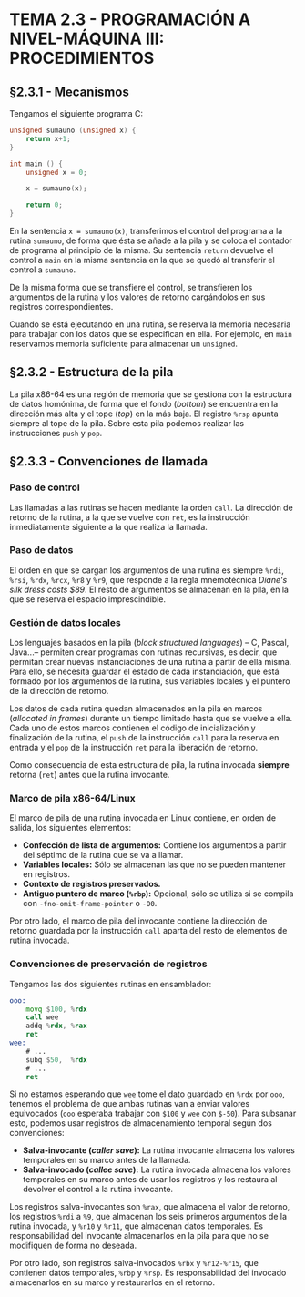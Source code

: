 # TEMA 2.3 - PROGRAMACIÓN A NIVEL-MÁQUINA III: PROCEDIMIENTOS

## §2.3.1 - Mecanismos

Tengamos el siguiente programa C:

```c
unsigned sumauno (unsigned x) {
	return x+1;
}

int main () {
	unsigned x = 0;

	x = sumauno(x);

	return 0;
}
```

En la sentencia `x = sumauno(x)`, transferimos el control del programa a la rutina `sumauno`, de forma que ésta se añade a la pila y se coloca el contador de programa al principio de la misma.
Su sentencia `return` devuelve el control a `main` en la misma sentencia en la que se quedó al transferir el control a `sumauno`.

De la misma forma que se transfiere el control, se transfieren los argumentos de la rutina y los valores de retorno cargándolos en sus registros correspondientes.

Cuando se está ejecutando en una rutina, se reserva la memoria necesaria para trabajar con los datos que se especifican en ella.
Por ejemplo, en `main` reservamos memoria suficiente para almacenar un `unsigned`.

## §2.3.2 - Estructura de la pila

La pila x86-64 es una región de memoria que se gestiona con la estructura de datos homónima, de forma que el fondo (*bottom*) se encuentra en la dirección más alta y el tope (*top*) en la más baja.
El registro `%rsp` apunta siempre al tope de la pila.
Sobre esta pila podemos realizar las instrucciones `push` y `pop`.

## §2.3.3 - Convenciones de llamada

### Paso de control

Las llamadas a las rutinas se hacen mediante la orden `call`.
La dirección de retorno de la rutina, a la que se vuelve con `ret`, es la instrucción inmediatamente siguiente a la que realiza la llamada.

### Paso de datos

El orden en que se cargan los argumentos de una rutina es siempre `%rdi`, `%rsi`, `%rdx`, `%rcx`, `%r8` y `%r9`, que responde a la regla mnemotécnica *Diane's silk dress costs \$89*.
El resto de argumentos se almacenan en la pila, en la que se reserva el espacio imprescindible.

### Gestión de datos locales

Los lenguajes basados en la pila (*block structured languages*) – C, Pascal, Java...– permiten crear programas con rutinas recursivas, es decir, que permitan crear nuevas instanciaciones de una rutina a partir de ella misma.
Para ello, se necesita guardar el estado de cada instanciación, que está formado por los argumentos de la rutina, sus variables locales y el puntero de la dirección de retorno.

Los datos de cada rutina quedan almacenados en la pila en marcos (*allocated in frames*) durante un tiempo limitado hasta que se vuelve a ella.
Cada uno de estos marcos contienen el código de inicialización y finalización de la rutina, el `push` de la instrucción `call` para la reserva en entrada y el `pop` de la instrucción `ret` para la liberación de retorno.

Como consecuencia de esta estructura de pila, la rutina invocada **siempre** retorna (`ret`) antes que la rutina invocante.

### Marco de pila x86-64/Linux

El marco de pila de una rutina invocada en Linux contiene, en orden de salida, los siguientes elementos:

- **Confección de lista de argumentos:** Contiene los argumentos a partir del séptimo de la rutina que se va a llamar.
- **Variables locales:** Sólo se almacenan las que no se pueden mantener en registros.
- **Contexto de registros preservados.**
- **Antiguo puntero de marco (`%rbp`):** Opcional, sólo se utiliza si se compila con `-fno-omit-frame-pointer` o `-O0`.

Por otro lado, el marco de pila del invocante contiene la dirección de retorno guardada por la instrucción `call` aparta del resto de elementos de rutina invocada.

### Convenciones de preservación de registros

Tengamos las dos siguientes rutinas en ensamblador:

```asm
ooo:
	movq $100, %rdx
	call wee
	addq %rdx, %rax
	ret
wee:
	# ...
	subq $50,  %rdx
	# ...
	ret
```

Si no estamos esperando que `wee` tome el dato guardado en `%rdx` por `ooo`, tenemos el problema de que ambas rutinas van a enviar valores equivocados (`ooo` esperaba trabajar con `$100` y `wee` con `$-50`).
Para subsanar esto, podemos usar registros de almacenamiento temporal según dos convenciones:

- **Salva-invocante (*caller save*):** La rutina invocante almacena los valores temporales en su marco antes de la llamada.
- **Salva-invocado (*callee save*):** La rutina invocada almacena los valores temporales en su marco antes de usar los registros y los restaura al devolver el control a la rutina invocante.

Los registros salva-invocantes son `%rax`, que almacena el valor de retorno, los registros `%rdi` a `%9`, que almacenan los seis primeros argumentos de la rutina invocada, y `%r10` y `%r11`, que almacenan datos temporales.
Es responsabilidad del invocante  almacenarlos en la pila para que no se modifiquen de forma no deseada.

Por otro lado, son registros salva-invocados `%rbx` y `%r12-%r15`, que contienen datos temporales, `%rbp` y `%rsp`.
Es responsabilidad del invocado almacenarlos en su marco y restaurarlos en el retorno.

